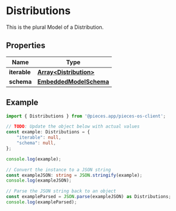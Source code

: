 
# Distributions

This is the plural Model of a Distribution.

## Properties

Name | Type
------------ | -------------
**iterable** | [**Array&lt;Distribution&gt;**](Distribution)
**schema** | [**EmbeddedModelSchema**](EmbeddedModelSchema)

## Example

```typescript
import { Distributions } from '@pieces.app/pieces-os-client';

// TODO: Update the object below with actual values
const example: Distributions = {
    "iterable": null,
    "schema": null,
};

console.log(example);

// Convert the instance to a JSON string
const exampleJSON: string = JSON.stringify(example);
console.log(exampleJSON);

// Parse the JSON string back to an object
const exampleParsed = JSON.parse(exampleJSON) as Distributions;
console.log(exampleParsed);
```


